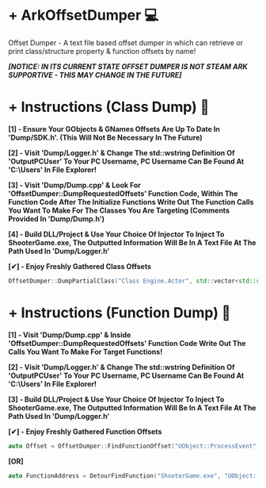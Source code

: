 # + ArkOffsetDumper 💻
Offset Dumper - A text file based offset dumper in which can retrieve or print class/structure property & function offsets by name!

***[NOTICE: IN ITS CURRENT STATE OFFSET DUMPER IS NOT STEAM ARK SUPPORTIVE - THIS MAY CHANGE IN THE FUTURE]***

# + Instructions (Class Dump) 📝
**[1] - Ensure Your GObjects & GNames Offsets Are Up To Date In 'Dump/SDK.h'. (This Will Not Be Necessary In The Future)**

**[2] - Visit 'Dump/Logger.h' & Change The std::wstring Definition Of 'OutputPCUser' To Your PC Username, PC Username Can Be Found At 'C:\Users\' In File Explorer!**

**[3] - Visit 'Dump/Dump.cpp' & Look For 'OffsetDumper::DumpRequestedOffsets' Function Code, Within The Function Code After The Initialize Functions Write Out The Function Calls You Want To Make For The Classes You Are Targeting (Comments Provided In 'Dump/Dump.h')**

**[4] - Build DLL/Project & Use Your Choice Of Injector To Inject To ShooterGame.exe, The Outputted Information Will Be In A Text File At The Path Used In 'Dump/Logger.h'**

**[✔] - Enjoy Freshly Gathered Class Offsets**
```c++
OffsetDumper::DumpPartialClass("Class Engine.Actor", std::vector<std::string>{ "TargetingTeam", "CreationTime","RootComponent", "LastRenderTime", "bForceNonBlockingHits" }, std::vector<std::string>{ "int", "double", "USceneComponent*", "double", "bool" });**
```

# + Instructions (Function Dump) 📝
**[1] - Visit 'Dump/Dump.cpp' & Inside 'OffsetDumper::DumpRequestedOffsets' Function Code Write Out The Calls You Want To Make For Target Functions!**

**[2] - Visit 'Dump/Logger.h' & Change The std::wstring Definition Of 'OutputPCUser' To Your PC Username, PC Username Can Be Found At 'C:\Users\' In File Explorer!**

**[3] - Build DLL/Project & Use Your Choice Of Injector To Inject To ShooterGame.exe, The Outputted Information Will Be In A Text File At The Path Used In 'Dump/Logger.h'**

**[✔] - Enjoy Freshly Gathered Function Offsets**
```c++
auto Offset = OffsetDumper::FindFunctionOffset("UObject::ProcessEvent");
```

**[OR]**
```c++
auto FunctionAddress = DetourFindFunction("ShooterGame.exe", "UObject::ProcessEvent");
```

